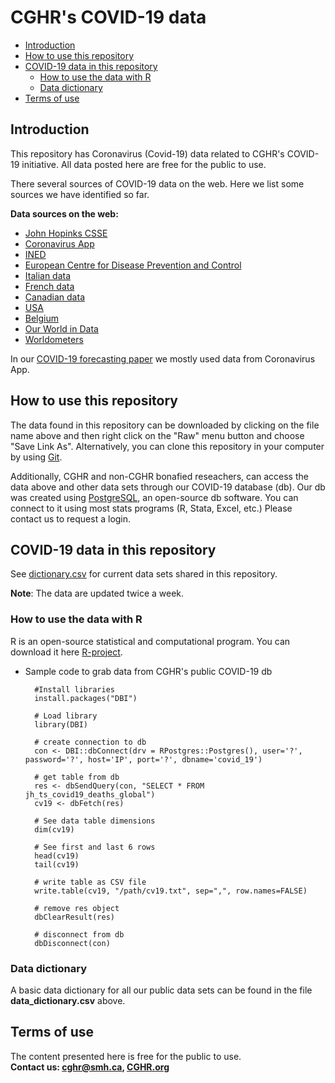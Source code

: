 # CGHR's COVID-19 data 

-   [Introduction](#introduction)
-	[How to use this repository](#how-to-use-this-repository)
-   [COVID-19 data in this repository](#covid-19-data-in-this-repository)
	-	[How to use the data with R](#how-to-use-the-data-with-r)
	-   [Data dictionary](#data-dictionary)
-   [Terms of use](#terms-of-use)

## Introduction
This repository has Coronavirus (Covid-19) data related to CGHR's COVID-19 initiative.  All data posted here are free for the public to use.

There several sources of COVID-19 data on the web. Here we list some sources we have identified so far.
<br>

<b>Data sources on the web:</b><br>
* [John Hopinks CSSE](https://github.com/CSSEGISandData/COVID-19 )
* [Coronavirus App](https://coronavirus.app/map )
* [INED](https://dc-covid.site.ined.fr/en/data/ )
* [European Centre for Disease Prevention and Control](https://www.ecdc.europa.eu/en/publications-data/download-todays-data-geographic-distribution-covid-19-cases-worldwide)
* [Italian data](https://github.com/pcm-dpc/COVID-19)
* [French data](https://github.com/opencovid19-fr)
* [Canadian data](https://github.com/ishaberry/Covid19Canada)
* [USA](https://github.com/nytimes/covid-19-data)
* [Belgium](https://epistat.wiv-isp.be/home/)
* [Our World in Data](https://github.com/owid/covid-19-data/tree/master/public/data)
* [Worldometers](https://www.worldometers.info/coronavirus/)

In our [COVID-19 forecasting paper](https://medrxiv.org/cgi/content/short/2020.04.17.20069161v1) we mostly used data from Coronavirus App. 

## How to use this repository

The data found in this repository can be downloaded by clicking on the file name above and then right click on the "Raw" menu button and choose "Save Link As". Alternatively, you can clone this repository in your computer by using [Git](https://help.github.com/en/github/getting-started-with-github/quickstart).

Additionally, CGHR and non-CGHR bonafied reseachers, can access the data above and other data sets through our COVID-19 database (db).  Our db was created using [PostgreSQL](https://www.postgresql.org/), an open-source db software.  You can connect to it using most stats programs (R, Stata, Excel, etc.) Please contact us to request a login.
  

## COVID-19 data in this repository

See [dictionary.csv](dictionary.csv) for current data sets shared in this repository.

**Note**: The data are updated twice a week.

### How to use the data with R
R is an open-source statistical and computational program. You can download it here [R-project](https://www.r-project.org/).

* Sample code to grab data from CGHR's public COVID-19 db


		#Install libraries
		install.packages("DBI")
				
		# Load library
		library(DBI)
	    
		# create connection to db
        con <- DBI::dbConnect(drv = RPostgres::Postgres(), user='?', password='?', host='IP', port='?', dbname='covid_19')

		# get table from db
		res <- dbSendQuery(con, "SELECT * FROM jh_ts_covid19_deaths_global")
		cv19 <- dbFetch(res)
		
		# See data table dimensions
		dim(cv19)

		# See first and last 6 rows
		head(cv19)
		tail(cv19)
		
		# write table as CSV file
		write.table(cv19, "/path/cv19.txt", sep=",", row.names=FALSE)
	
		# remove res object
		dbClearResult(res)

		# disconnect from db
		dbDisconnect(con)


### Data dictionary

A basic data dictionary for all our public data sets can be found in the file **data_dictionary.csv** above. 


## Terms of use

The content presented here is free for the public to use. 
<br>
<b>Contact us: cghr@smh.ca, [CGHR.org](http://www.cghr.org/)
